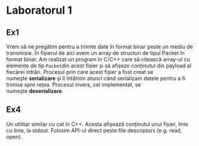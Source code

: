 # Laboratorul 1

## Ex1

Vrem să ne pregătim pentru a trimite date în format binar peste un mediu de transmisie. În fișierul de aici avem un array de structuri de tipul Packet în format binar.
Am realizat un program în C/C++ care să citească array-ul cu elemente de tip `Packet`din acest fișier și să afișeze conținutul din payload al fiecărei intrări. 
Procesul prin care acest fișier a fost creat se numește **serializare** și îl întâlnim atunci când serializam datele pentru a fi trimise spre rețea. 
Procesul invers, cel implementat, se numește **deserializare**.

## Ex4

Un utilitar similar cu cat în C++. Acesta afișează conținutul unui fișier, linie cu linie, la stdout. Folosim API-ul direct peste file descriptors (e.g. read, open).
